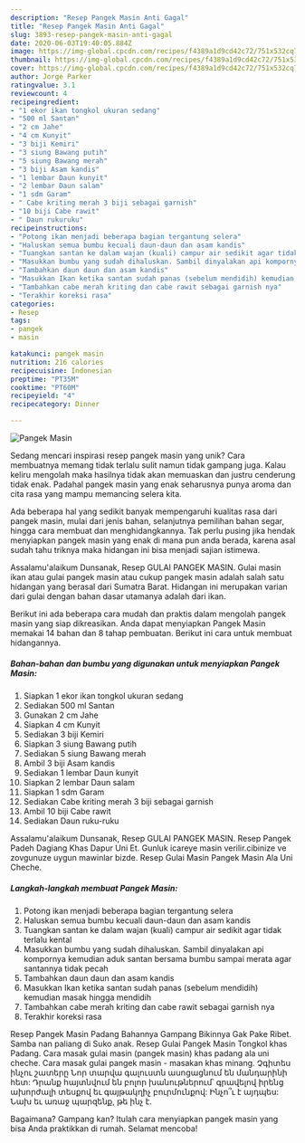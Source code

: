 ```yaml
---
description: "Resep Pangek Masin Anti Gagal"
title: "Resep Pangek Masin Anti Gagal"
slug: 3893-resep-pangek-masin-anti-gagal
date: 2020-06-03T19:40:05.884Z
image: https://img-global.cpcdn.com/recipes/f4389a1d9cd42c72/751x532cq70/pangek-masin-foto-resep-utama.jpg
thumbnail: https://img-global.cpcdn.com/recipes/f4389a1d9cd42c72/751x532cq70/pangek-masin-foto-resep-utama.jpg
cover: https://img-global.cpcdn.com/recipes/f4389a1d9cd42c72/751x532cq70/pangek-masin-foto-resep-utama.jpg
author: Jorge Parker
ratingvalue: 3.1
reviewcount: 4
recipeingredient:
- "1 ekor ikan tongkol ukuran sedang"
- "500 ml Santan"
- "2 cm Jahe"
- "4 cm Kunyit"
- "3 biji Kemiri"
- "3 siung Bawang putih"
- "5 siung Bawang merah"
- "3 biji Asam kandis"
- "1 lembar Daun kunyit"
- "2 lembar Daun salam"
- "1 sdm Garam"
- " Cabe kriting merah 3 biji sebagai garnish"
- "10 biji Cabe rawit"
- " Daun rukuruku"
recipeinstructions:
- "Potong ikan menjadi beberapa bagian tergantung selera"
- "Haluskan semua bumbu kecuali daun-daun dan asam kandis"
- "Tuangkan santan ke dalam wajan (kuali) campur air sedikit agar tidak terlalu kental"
- "Masukkan bumbu yang sudah dihaluskan. Sambil dinyalakan api kompornya kemudian aduk santan bersama bumbu sampai merata agar santannya tidak pecah"
- "Tambahkan daun daun dan asam kandis"
- "Masukkan Ikan ketika santan sudah panas (sebelum mendidih) kemudian masak hingga mendidih"
- "Tambahkan cabe merah kriting dan cabe rawit sebagai garnish nya"
- "Terakhir koreksi rasa"
categories:
- Resep
tags:
- pangek
- masin

katakunci: pangek masin 
nutrition: 216 calories
recipecuisine: Indonesian
preptime: "PT35M"
cooktime: "PT60M"
recipeyield: "4"
recipecategory: Dinner

---
```



![Pangek Masin](https://img-global.cpcdn.com/recipes/f4389a1d9cd42c72/751x532cq70/pangek-masin-foto-resep-utama.jpg)

Sedang mencari inspirasi resep pangek masin yang unik? Cara membuatnya memang tidak terlalu sulit namun tidak gampang juga. Kalau keliru mengolah maka hasilnya tidak akan memuaskan dan justru cenderung tidak enak. Padahal pangek masin yang enak seharusnya punya aroma dan cita rasa yang mampu memancing selera kita.

Ada beberapa hal yang sedikit banyak mempengaruhi kualitas rasa dari pangek masin, mulai dari jenis bahan, selanjutnya pemilihan bahan segar, hingga cara membuat dan menghidangkannya. Tak perlu pusing jika hendak menyiapkan pangek masin yang enak di mana pun anda berada, karena asal sudah tahu triknya maka hidangan ini bisa menjadi sajian istimewa.

Assalamu&#39;alaikum Dunsanak, Resep GULAI PANGEK MASIN. Gulai masin ikan atau gulai pangek masin atau cukup pangek masin adalah salah satu hidangan yang berasal dari Sumatra Barat. Hidangan ini merupakan varian dari gulai dengan bahan dasar utamanya adalah dari ikan.


Berikut ini ada beberapa cara mudah dan praktis dalam mengolah pangek masin yang siap dikreasikan. Anda dapat menyiapkan Pangek Masin memakai 14 bahan dan 8 tahap pembuatan. Berikut ini cara untuk membuat hidangannya.

<!--inarticleads1-->

##### Bahan-bahan dan bumbu yang digunakan untuk menyiapkan Pangek Masin:

1. Siapkan 1 ekor ikan tongkol ukuran sedang
1. Sediakan 500 ml Santan
1. Gunakan 2 cm Jahe
1. Siapkan 4 cm Kunyit
1. Sediakan 3 biji Kemiri
1. Siapkan 3 siung Bawang putih
1. Sediakan 5 siung Bawang merah
1. Ambil 3 biji Asam kandis
1. Sediakan 1 lembar Daun kunyit
1. Siapkan 2 lembar Daun salam
1. Siapkan 1 sdm Garam
1. Sediakan  Cabe kriting merah 3 biji sebagai garnish
1. Ambil 10 biji Cabe rawit
1. Sediakan  Daun ruku-ruku


Assalamu&#39;alaikum Dunsanak, Resep GULAI PANGEK MASIN. Resep Pangek Padeh Dagiang Khas Dapur Uni Et. Gunluk icareye masin verilir.cibinize ve zovgunuze uygun mawinlar bizde. Resep Gulai Masin Pangek Masin Ala Uni Cheche. 

<!--inarticleads2-->

##### Langkah-langkah membuat Pangek Masin:

1. Potong ikan menjadi beberapa bagian tergantung selera
1. Haluskan semua bumbu kecuali daun-daun dan asam kandis
1. Tuangkan santan ke dalam wajan (kuali) campur air sedikit agar tidak terlalu kental
1. Masukkan bumbu yang sudah dihaluskan. Sambil dinyalakan api kompornya kemudian aduk santan bersama bumbu sampai merata agar santannya tidak pecah
1. Tambahkan daun daun dan asam kandis
1. Masukkan Ikan ketika santan sudah panas (sebelum mendidih) kemudian masak hingga mendidih
1. Tambahkan cabe merah kriting dan cabe rawit sebagai garnish nya
1. Terakhir koreksi rasa


Resep Pangek Masin Padang Bahannya Gampang Bikinnya Gak Pake Ribet. Samba nan paliang di Suko anak. Resep Gulai Pangek Masin Tongkol khas Padang. Cara masak gulai masin (pangek masin) khas padang ala uni cheche. Cara masak gulai pangek masin - masakan khas minang. Չգիտես ինչու շատերը Նոր տարվա գալուստն ասոցացնում են մանդարինի հետ: Դրանք հայտնվում են բոլոր խանութներում՝ գրավելով իրենց ախորժալի տեսքով եւ գայթակղիչ բուրմունքով: Ինչո՞ւ է այդպես: Նախ եւ առաջ պարզենք, թե ինչ է. 

Bagaimana? Gampang kan? Itulah cara menyiapkan pangek masin yang bisa Anda praktikkan di rumah. Selamat mencoba!
